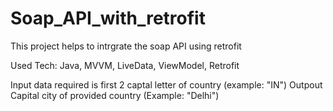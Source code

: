# Soap_API_with_retrofit

This project helps to intrgrate the soap API using retrofit

Used Tech: Java, MVVM, LiveData, ViewModel, Retrofit

Input data required is first 2 captal letter of country (example: "IN")
Outpout Capital city of provided country (Example: "Delhi")
